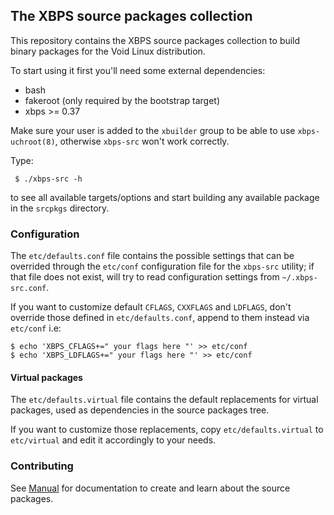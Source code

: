 ## The XBPS source packages collection

This repository contains the XBPS source packages collection to build binary packages
for the Void Linux distribution.

To start using it first you'll need some external dependencies:

- bash
- fakeroot (only required by the bootstrap target)
- xbps >= 0.37

Make sure your user is added to the `xbuilder` group to be able to use `xbps-uchroot(8)`,
otherwise `xbps-src` won't work correctly.

Type:

     $ ./xbps-src -h

to see all available targets/options and start building any available package
in the `srcpkgs` directory.

### Configuration

The `etc/defaults.conf` file contains the possible settings that can be overrided
through the `etc/conf` configuration file for the `xbps-src` utility; if that file
does not exist, will try to read configuration settings from `~/.xbps-src.conf`.

If you want to customize default `CFLAGS`, `CXXFLAGS` and `LDFLAGS`, don't override
those defined in `etc/defaults.conf`, append to them instead via `etc/conf` i.e:

    $ echo 'XBPS_CFLAGS+=" your flags here "' >> etc/conf
    $ echo 'XBPS_LDFLAGS+=" your flags here "' >> etc/conf

#### Virtual packages

The `etc/defaults.virtual` file contains the default replacements for virtual packages,
used as dependencies in the source packages tree.

If you want to customize those replacements, copy `etc/defaults.virtual` to `etc/virtual`
and edit it accordingly to your needs.

### Contributing

See [Manual](https://github.com/voidlinux/xbps-packages/blob/master/Manual.md)
for documentation to create and learn about the source packages.

